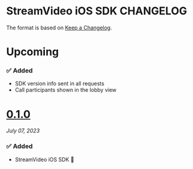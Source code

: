 # StreamVideo iOS SDK CHANGELOG

The format is based on [Keep a Changelog](https://keepachangelog.com/en/1.0.0/).

# Upcoming

### ✅ Added
- SDK version info sent in all requests
- Call participants shown in the lobby view

# [0.1.0](https://github.com/GetStream/stream-video-swift/releases/tag/0.1.0)
_July 07, 2023_

### ✅ Added

- StreamVideo iOS SDK 🚀
